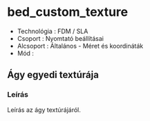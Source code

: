 # bed_custom_texture

* Technológia : FDM / SLA
* Csoport : Nyomtató beállításai
* Alcsoport : Általános - Méret és koordináták
* Mód :

## Ágy egyedi textúrája

### Leírás

Leírás az ágy textúrájáról.

